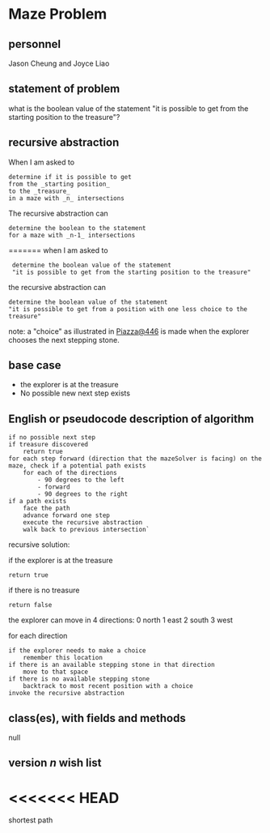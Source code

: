 # Maze Problem

## personnel 
Jason Cheung and Joyce Liao

## statement of problem
what is the boolean value of the statement "it is possible to get from the starting position to the treasure"?

## recursive abstraction

When I am asked to 

	determine if it is possible to get 
	from the _starting position_ 
	to the _treasure_
	in a maze with _n_ intersections

The recursive abstraction can

	determine the boolean to the statement 
	for a maze with _n-1_ intersections

=======
when I am asked to

     determine the boolean value of the statement
     "it is possible to get from the starting position to the treasure"
     
the recursive abstraction can

    determine the boolean value of the statement
    "it is possible to get from a position with one less choice to the treasure"

note: a "choice" as illustrated in [Piazza@446](https://piazza.com/class/j7oyiev6r7x576?cid=446) is made when the explorer chooses the next stepping stone.

## base case
- the explorer is at the treasure
- No possible new next step exists

## English or pseudocode description of algorithm

	if no possible next step
	if treasure discovered
		return true
	for each step forward (direction that the mazeSolver is facing) on the maze, check if a potential path exists 
		for each of the directions 
			- 90 degrees to the left
			- forward
			- 90 degrees to the right
	if a path exists
		face the path
		advance forward one step
		execute the recursive abstraction
		walk back to previous intersection`

recursive solution:

if the explorer is at the treasure

	return true

if there is no treasure

	return false
	

the explorer can move in 4 directions:
0 north
1 east
2 south
3 west

for each direction
	
	if the explorer needs to make a choice
		remember this location 
	if there is an available stepping stone in that direction 
		move to that space
	if there is no available stepping stone
		backtrack to most recent position with a choice
	invoke the recursive abstraction
	

## class(es), with fields and methods
null

## version *n* wish list
<<<<<<< HEAD
=======
shortest path


